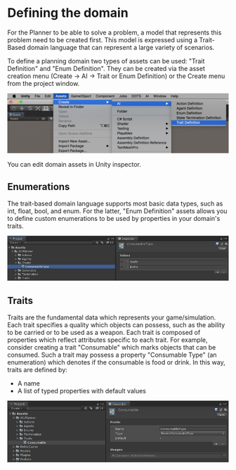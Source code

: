 # Defining the domain

For the Planner to be able to solve a problem, a model that represents this problem need to be created first. This model is expressed using a Trait-Based domain language that can represent a large variety of scenarios.

To define a planning domain two types of assets can be used: "Trait Definition" and "Enum Definition". They can be created via the asset creation menu (Create -> AI -> Trait or Enum Definition) or the Create menu from the project window.

![Image](images/CreateDomainAssets.png)

You can edit domain assets in Unity inspector.


## Enumerations

The trait-based domain language supports most basic data types, such as int, float, bool, and enum. For the latter, "Enum Definition" assets allows you to define custom enumerations to be used by properties in your domain's traits.

![Image](images/Enumerations.png)


## Traits

Traits are the fundamental data which represents your game/simulation. Each trait specifies a quality which objects can possess, such as the ability to be carried or to be used as a weapon. Each trait is composed of properties which reflect attributes specific to each trait. For example, consider creating a trait "Consumable" which marks objects that can be consumed. Such a trait may possess a property "Consumable Type" (an enumeration) which denotes if the consumable is food or drink. In this way, traits are defined by:
* A name
* A list of typed properties with default values

![Image](images/Traits.png)